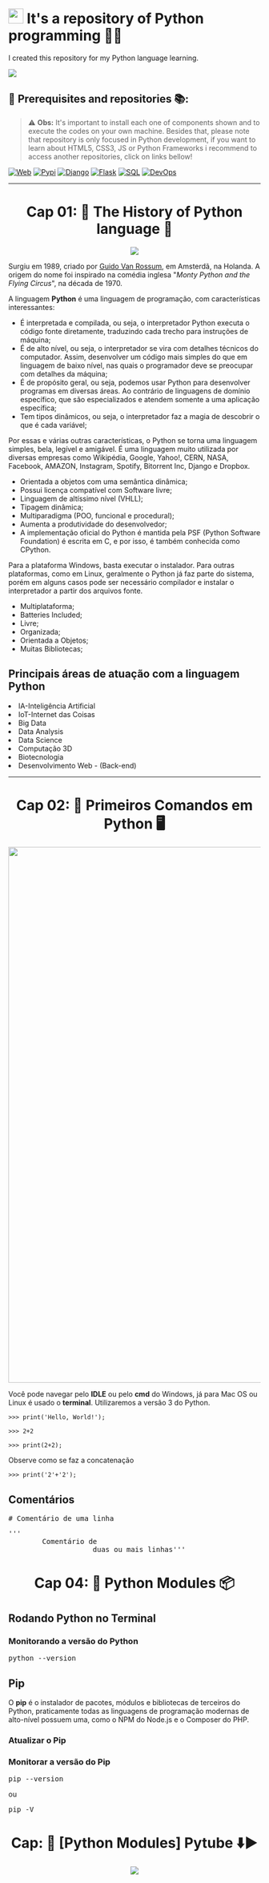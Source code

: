 # <img src="https://emojis.slackmojis.com/emojis/images/1516924249/3439/python_explode.gif?1516924249" height="30"> It's a repository of Python programming 🐍🔢
<p>I created this repository for my Python language learning.</p>

<a href="https://github.com/IsaacAlves7/python-programming"><img src="https://cdn.worldvectorlogo.com/logos/python-3.svg" heigth="177"/></a>

## 🎒 Prerequisites and repositories 📚:
<blockquote>⚠️ <b>Obs:</b> It's important to install each one of components shown and to execute the codes on your own machine. Besides that, please note that repository is only focused in Python development, if you want to learn about HTML5, CSS3, JS or Python Frameworks i recommend to access another repositories, click on links bellow!</blockquote>

[![Web](https://img.shields.io/badge/-HTML5‍‍and‍‍css3‍‍development-3776AB?style=for-the-badge&logo=HTML5&logoColor=white)](https://github.com/IsaacAlves7/html5-and-css3-development)
[![Pypi](https://img.shields.io/badge/-Pypi-3776AB?style=for-the-badge&logo=PyPi&logoColor=white)](https://pypi.org/)
[![Django](https://img.shields.io/badge/-Django-3776AB?style=for-the-badge&logo=Django&logoColor=white)](https://pypi.org/)
[![Flask](https://img.shields.io/badge/-Flask-3776AB?style=for-the-badge&logo=Flask&logoColor=white)](https://pypi.org/)
[![SQL](https://img.shields.io/badge/-SQL‍‍language-3776AB?style=for-the-badge&logo=PostgreSQL&logoColor=white)](https://github.com/IsaacAlves7/sql-language)
[![DevOps](https://img.shields.io/badge/-DevOps-3776AB?style=for-the-badge&logo=ReactOS&logoColor=white)](https://github.com/IsaacAlves7/systems-architecture)

<hr>
<div align="center"><h1>Cap 01: 🐍 The History of Python language 🔢</h1>
<a href="https://python.org"><img src="https://lamfo-unb.github.io/img/python.png"/></a></div>
<p>Surgiu em 1989, criado por <a href="https://github.com/gvanrossum">Guido Van Rossum</a>, em Amsterdã, na Holanda. A origem do nome foi inspirado na comédia inglesa "<i>Monty Python and the Flying Circus</i>", na década de 1970.

A linguagem <b>Python</b> é uma linguagem de programação, com características interessantes:
<ul>
  <li>É interpretada e compilada, ou seja, o interpretador Python executa o código fonte diretamente, traduzindo cada trecho para instruções de máquina;</li>
  <li>É de alto nível, ou seja, o interpretador se vira com detalhes técnicos do computador. Assim, desenvolver um código mais simples do que em linguagem de baixo nível, nas quais o programador deve se preocupar com detalhes da máquina;</li>
  <li>É de propósito geral, ou seja, podemos usar Python para desenvolver programas em diversas áreas. Ao contrário de linguagens de domínio específico, que são especializados e atendem somente a uma aplicação específica;</li>
  <li>Tem tipos dinâmicos, ou seja, o interpretador faz a magia de descobrir o que é cada variável;</li>
</ul>
Por essas e várias outras características, o Python se torna uma linguagem simples, bela, legível e amigável. É uma linguagem muito utilizada por diversas empresas como Wikipédia, Google, Yahoo!, CERN, NASA, Facebook, AMAZON, Instagram, Spotify, Bitorrent Inc, Django e Dropbox.</p>
<ul>
 <li>Orientada a objetos com uma semântica dinâmica;</li>
 <li>Possui licença compatível com Software livre;</li>
 <li>Linguagem de altíssimo nível (VHLL);</li>
 <li>Tipagem dinâmica;</li>
 <li>Multiparadigma (POO, funcional e procedural);</li>
 <li>Aumenta a produtividade do desenvolvedor;</li>  
 <li>A implementação oficial do Python é mantida pela PSF (Python Software Foundation) é escrita em C, e por isso, é também conhecida como CPython.</li>  
</ul>
<p>Para a plataforma Windows, basta executar o instalador. Para outras plataformas, como em Linux, geralmente o Python já faz parte do sistema, porém em alguns casos pode ser necessário compilador e instalar o interpretador a partir dos arquivos fonte.</p>
<ul>
 <li>Multiplataforma;</li>
 <li>Batteries Included;</li>
 <li>Livre;</li>
 <li>Organizada;</li>
 <li>Orientada a Objetos;</li>
 <li>Muitas Bibliotecas;</li>  
</ul>

## Principais áreas de atuação com a linguagem Python
<li>IA-Inteligência Artificial</li>
<li>IoT-Internet das Coisas</li>
<li>Big Data</li>
<li>Data Analysis</li>
<li>Data Science</li>
<li>Computação 3D</li>
<li>Biotecnologia</li>
<li>Desenvolvimento Web - (Back-end)</li>
<hr>

<div align="center"><h1>Cap 02: 🐍 Primeiros Comandos em Python 🖥️</h1></div>
<img src="https://www.belasartes.br/images/destaques/novo/1955.jpg" width="1070"/>
<p>Você pode navegar pelo <b>IDLE</b> ou pelo <b>cmd</b> do Windows, já para Mac OS ou Linux é usado o <b>terminal</b>. Utilizaremos a versão 3 do Python.</p>
<pre><code>>>> print('Hello, World!');</code></pre>
<pre><code>>>> 2+2</code></pre>
<pre><code>>>> print(2+2);</code></pre>
 <p>Observe como se faz a concatenação</p>
<pre><code>>>> print('2'+'2');</code></pre>

## Comentários
<pre># Comentário de uma linha</pre>
<pre>'''
        Comentário de
                    duas ou mais linhas'''</pre>

<h1 align="center">Cap 04: 🐍 Python Modules 📦</h1>

## Rodando Python no Terminal

### Monitorando a versão do Python
<pre>python --version</pre>

## Pip
O **pip** é o instalador de pacotes, módulos e bibliotecas de terceiros do Python, praticamente todas as linguagens de programação modernas de alto-nível possuem uma, como o NPM do Node.js e o Composer do PHP. 

### Atualizar o Pip

### Monitorar a versão do Pip
<pre>pip --version</pre>
ou
<pre>pip -V</pre>

<h1 align="center">Cap: 🐍 [Python Modules] Pytube ⬇️▶️</h1>

<div align="center"><img src="https://user-images.githubusercontent.com/61624336/108770543-2f2d0f80-7539-11eb-8875-ca89d28e8228.png"></div>
